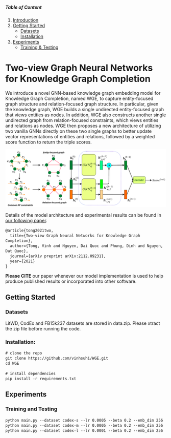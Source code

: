##### Table of Content

1. [Introduction](#two-view-graph-neural-networks-for-knowledge-graph-completion)
1. [Getting Started](#getting-started)
    - [Datasets](#datasets)
    - [Installation](#installation)
1. [Experiments](#experiments)
    - [Training & Testing](#training-and-testing)


# Two-view Graph Neural Networks for Knowledge Graph Completion

We introduce a novel GNN-based knowledge graph embedding model for Knowledge Graph Completion, named WGE, to capture entity-focused graph structure and relation-focused graph structure. In particular, given the knowledge graph, WGE builds a single undirected entity-focused graph that views entities as nodes. In addition, WGE also constructs another single undirected graph from relation-focused constraints, which views entities and relations as nodes. WGE then proposes a new architecture of utilizing two vanilla GNNs directly on these two single graphs to better update vector representations of entities and relations, followed by a weighted score function to return the triple scores.  

<img src="./figs/model.png" width="800">


Details of the model architecture and experimental results can be found in [our following paper](https://arxiv.org/pdf/2112.09231.pdf).

```
@article{tong2021two,
  title={Two-view Graph Neural Networks for Knowledge Graph Completion},
  author={Tong, Vinh and Nguyen, Dai Quoc and Phung, Dinh and Nguyen, Dat Quoc},
  journal={arXiv preprint arXiv:2112.09231},
  year={2021}
}
```
**Please CITE** our paper whenever our model implementation is used to help produce published results or incorporated into other software.

## Getting Started

### Datasets
LitWD, CodEx and FB15k237 datasets are stored in data.zip. 
Please xtract the zip file before running the code.

### Installation:
```
# clone the repo
git clone https://github.com/vinhsuhi/WGE.git
cd WGE

# install dependencies
pip install -r requirements.txt
```


## Experiments
### Training and Testing
```
python main.py --dataset codex-s --lr 0.0005 --beta 0.2 --emb_dim 256
python main.py --dataset codex-m --lr 0.0005 --beta 0.2 --emb_dim 256
python main.py --dataset codex-l --lr 0.0001 --beta 0.2 --emb_dim 256
```

